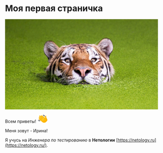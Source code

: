 # Моя первая страничка

![Логотип](img/Tigers21.png)

Всем приветы! ![imoji](img/Hand.png)

Меня зовут - Ирина!

Я учусь на _Инженера по тестированию_ в __Нетологии__ [https://netology.ru](https://netology.ru/).